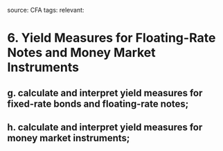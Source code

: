source: CFA
tags: 
relevant: 

# 6. Yield Measures for Floating-Rate Notes and Money Market Instruments

## g. calculate and interpret yield measures for fixed-rate bonds and floating-rate notes;
## h. calculate and interpret yield measures for money market instruments;

